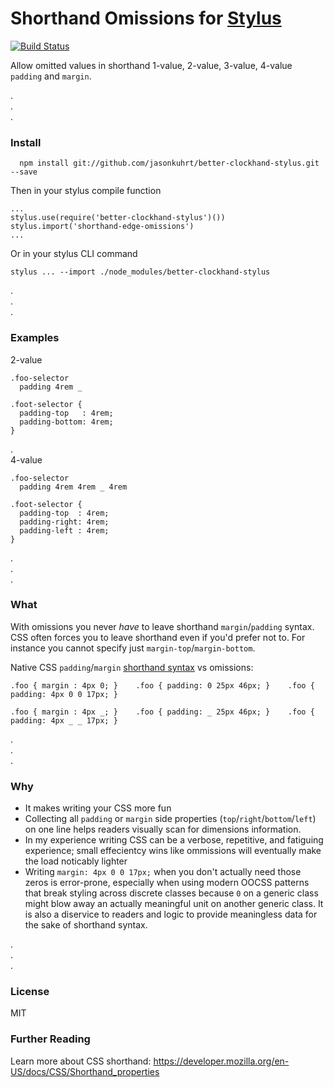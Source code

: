 # Shorthand Omissions for [Stylus](http://learnboost.github.com/stylus/)
[![Build Status](https://travis-ci.org/jasonkuhrt/better-clockhand-stylus.png)](https://travis-ci.org/jasonkuhrt/better-clockhand-stylus)

Allow omitted values in shorthand 1-value, 2-value, 3-value, 4-value `padding` and `margin`.

.  
.  
.  

### Install
```
  npm install git://github.com/jasonkuhrt/better-clockhand-stylus.git --save
```

Then in your stylus compile function

```
...
stylus.use(require('better-clockhand-stylus')())
stylus.import('shorthand-edge-omissions')
...
```

Or in your stylus CLI command
```
stylus ... --import ./node_modules/better-clockhand-stylus
```

.  
.  
.  

### Examples
2-value
```
.foo-selector
  padding 4rem _
```
```  
.foot-selector {
  padding-top   : 4rem;
  padding-bottom: 4rem;
}
```

.  
4-value

```
.foo-selector
  padding 4rem 4rem _ 4rem
```
```
.foot-selector {
  padding-top  : 4rem;
  padding-right: 4rem;
  padding-left : 4rem;
}
```

.  
.  
.  

### What

With omissions you never *have* to leave shorthand `margin`/`padding` syntax. CSS often forces you to leave shorthand even if you'd prefer not to. For instance you cannot specify just `margin-top`/`margin-bottom`.

Native CSS `padding`/`margin` [shorthand syntax](https://developer.mozilla.org/en-US/docs/CSS/Shorthand_properties) vs omissions:
```
.foo { margin : 4px 0; }    .foo { padding: 0 25px 46px; }    .foo { padding: 4px 0 0 17px; }
```
```
.foo { margin : 4px _; }    .foo { padding: _ 25px 46px; }    .foo { padding: 4px _ _ 17px; }
```

.  
.  
.  

### Why
- It makes writing your CSS more fun
- Collecting all `padding` or `margin` side properties (`top`/`right`/`bottom`/`left`) on one line helps readers visually scan for dimensions information. 
- In my experience writing CSS can be a verbose, repetitive, and fatiguing experience; small effecientcy wins like ommissions will eventually make the load noticably lighter
- Writing `margin: 4px 0 0 17px;` when you don't actually need those zeros is error-prone, especially when using modern OOCSS patterns that break styling across discrete classes because `0` on a generic class might blow away an actually meaningful unit on another generic class. It is also a diservice to readers and logic to provide meaningless data for the sake of shorthand syntax.

.  
.  
.  

### License

MIT

### Further Reading

Learn more about CSS shorthand: https://developer.mozilla.org/en-US/docs/CSS/Shorthand_properties
